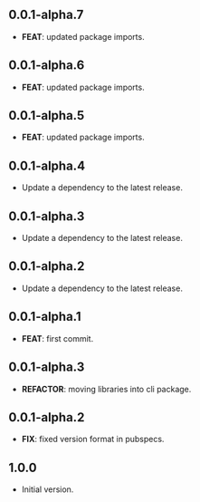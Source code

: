 ## 0.0.1-alpha.7

 - **FEAT**: updated package imports.

## 0.0.1-alpha.6

 - **FEAT**: updated package imports.

## 0.0.1-alpha.5

 - **FEAT**: updated package imports.

## 0.0.1-alpha.4

 - Update a dependency to the latest release.

## 0.0.1-alpha.3

 - Update a dependency to the latest release.

## 0.0.1-alpha.2

 - Update a dependency to the latest release.

## 0.0.1-alpha.1

 - **FEAT**: first commit.

## 0.0.1-alpha.3

 - **REFACTOR**: moving libraries into cli package.

## 0.0.1-alpha.2

 - **FIX**: fixed version format in pubspecs.

## 1.0.0

- Initial version.
